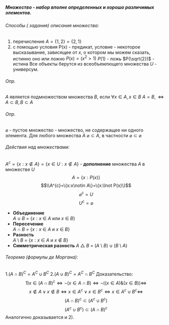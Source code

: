 ##### Множество - набор вполне определенных и хорошо различимых элементов.
###### Способы ( задания) описания множества:
1. перечисление 
$A=\{1,2\}=\{2,1\}$
2. с помощью условия
$\text{P(x)}$ - предикат, условие - некоторое высказывание, зависящее от $x$, о котором мы можем сказать, истинно оно или ложно
$P(x)=(x^{2}>1)$
$P(1)$ - ложь
$P(\sqrt{2})$ - истина
Все объекты берутся из всеобъемлющего множества $U$ - универсум.
###### Опр.
$A$ является подмножеством множества $B$, если $\forall x\in A,x\in B$
$A=B,\Leftrightarrow A\subset B,B\subset A$
###### Опр. 
$\varnothing$ - пустое множество - множество, не содержащее ни одного элемента.
Для любого множества $A$    $\varnothing \subset A$, в частности $\varnothing \subset \varnothing$
###### Действия над множествами:
$A^{c}=\{x:x\notin A\}=\{x\in U:x\notin A\}$ - **дополнение** множества $A$ в множестве $U$ 
$$
\begin{equation}
    A=\{x:P(x)\}
\end{equation} 
$$ 
$$\\A^{c}=\{x:x\notin A\}=\{x:\lnot P(x)\}$$
$$\varnothing ^{c} = U$$$$ U^{c} = \varnothing$$

- **Объединение**  
	$A$  $\cup$ $B$ $=$ {$x : x$ $\in$ $A$ или $x$ $\in$ $B$}
-  **Пересечение**  
	$A$  $\cap$ $B$ $=$ {$x : x$ $\in$ $A$ и $x$ $\in$ $B$}
- **Разность**  
	$A$ $\setminus$ $B$ $=$ {$x : x$ $\in$ $A$ и $x$ $\notin$ $B$}
- **Симметрическая разность**
	$A$ $\triangle$ $B$ $=$ $($$A$ $\setminus$ $B$$)$ $\cup$ $($$B$ $\setminus$ $A$$)$ 
###### Теорема (формулы де Моргана):
1.${(A\cap B)^{C}}={A^{C}}\cup{B^{C}}$
2.${(A\cup B)^{C}}={A^{C}}\cap{B^{C}}$
Доказательство:
$$1) x\in(A\cap B)^{c}\Leftrightarrow \lnot (x \in A\cap B)\Leftrightarrow\lnot(( x\in A)\&(x\in B))\Leftrightarrow$$
$$x\notin A\lor x\notin B\Leftrightarrow x\in A^{c}\vee x\in B^{c}\Leftrightarrow x\in A^{c}\cup B^{c}\Leftrightarrow$$$${(A\cap B)^{c}}\subset ({A^{c}}\cup{B^{c}})$$
$$({A^{c}}\cup{B^{c}})\subset {(A\cap B)^{c}}$$
Аналогично доказывается и 2).